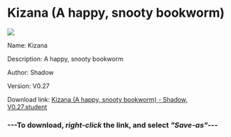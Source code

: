# Kizana (A happy, snooty bookworm)

<img src = "https://raw.githubusercontent.com/Arbiter1223/Koukou-Gurashi-Custom-Students/master/Students/Files/Kizana%20(A%20happy%2C%20snooty%20bookworm).png">

Name: Kizana

Description: A happy, snooty bookworm

Author: Shadow

Version: V0.27

Download link: <a href="https://raw.githubusercontent.com/Arbiter1223/Koukou-Gurashi-Custom-Students/master/Students/Files/Kizana%20(A%20happy%2C%20snooty%20bookworm)%20-%20Shadow%2C%20V0.27.student">Kizana (A happy, snooty bookworm) - Shadow, V0.27.student</a>

### ---**To download, _right-click_ the link, and select _"Save-as"_**---

